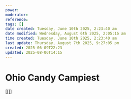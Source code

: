 ```yaml
---
power: 
moderator: 
reference: 
tags: []
date created: Tuesday, June 10th 2025, 2:23:40 am
date modified: Wednesday, August 6th 2025, 2:05:16 am
time created: Tuesday, June 10th 2025, 2:23:40 am
last update: Thursday, August 7th 2025, 9:27:05 pm
created: 2025-06-09T22:23
updated: 2025-08-06T14:15
---
```


# Ohio Candy Campiest
[[]]
